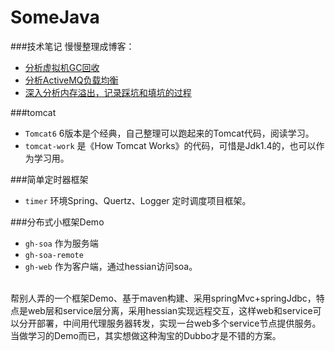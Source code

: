 SomeJava
========

###技术笔记 慢慢整理成博客：

  - [分析虚拟机GC回收](http://note.youdao.com/share/?id=ca4dfc685ba138ed98e00c3c60f5342f&type=note)
  - [分析ActiveMQ负载均衡](http://note.youdao.com/share/?id=5f987bcf03ec0ee0f8a38e0c0e09a00e&type=note)
  - [深入分析内存溢出，记录踩坑和填坑的过程](http://note.youdao.com/share/?id=10732f869f507a3602dedfd7d07348b5&type=note)

###tomcat

* `Tomcat6`  6版本是个经典，自己整理可以跑起来的Tomcat代码，阅读学习。
* `tomcat-work` 是《How Tomcat Works》的代码，可惜是Jdk1.4的，也可以作为学习用。

###简单定时器框架

* `timer` 环境Spring、Quertz、Logger 定时调度项目框架。

###分布式小框架Demo

* `gh-soa`  作为服务端
* `gh-soa-remote`
* `gh-web`  作为客户端，通过hessian访问soa。
<br>
帮别人弄的一个框架Demo、基于maven构建、采用springMvc+springJdbc，特点是web层和service层分离，采用hessian实现远程交互，这样web和service可以分开部署，中间用代理服务器转发，实现一台web多个service节点提供服务。当做学习的Demo而已，其实想做这种淘宝的Dubbo才是不错的方案。